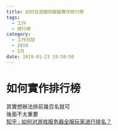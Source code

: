 ```yaml
---
title: 如何在遊戲伺服器實作排行榜
tags:
  - 工作
  - 排行榜
category:
  - 工作日誌
  - 2019
  - 1月
date: 2019-01-23 19:50:50
---
```

# 如何實作排行榜 #

其實想辦法排前幾百名就可  
後面不太重要  
[知乎 : 如何对游戏服务器全服玩家进行排名？](https://www.zhihu.com/question/27933771)
